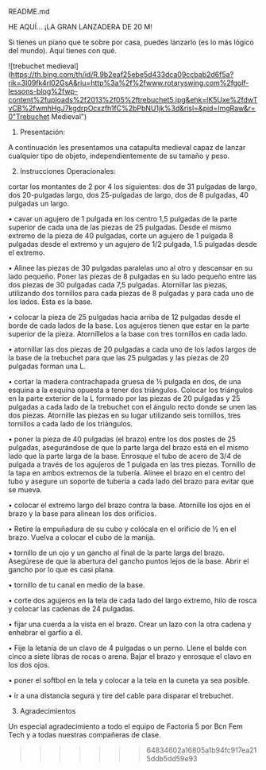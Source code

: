 README.md

HE AQUÍ... ¡LA GRAN LANZADERA DE 20 M!

Si tienes un piano que te sobre por casa, puedes lanzarlo (es lo más lógico del mundo). Aquí tienes con qué.

![trebuchet medieval](https://th.bing.com/th/id/R.9b2eaf25ebe5d433dca09ccbab2d6f5a?rik=3I09fk4rl02GsA&riu=http%3a%2f%2fwww.rotaryswing.com%2fgolf-lessons-blog%2fwp-content%2fuploads%2f2013%2f05%2ftrebuchet5.jpg&ehk=lK5Uxe%2fdwTvCB%2fwmhHgJ7kgdrpOcxzfh1fC%2bPbNU1jk%3d&risl=&pid=ImgRaw&r=0"Trebuchet Medieval")


1. Presentación:

A continuación les presentamos una catapulta medieval capaz de lanzar cualquier tipo de objeto, independientemente de su tamaño y peso.

2. Instrucciones Operacionales:

 cortar los montantes de 2 por 4 los siguientes: dos de 31 pulgadas de largo, dos 20-pulgadas largo, dos 25-pulgadas de largo, dos de 8 pulgadas, 40 pulgadas un largo.

•  cavar un agujero de 1 pulgada en los centro 1,5 pulgadas de la parte superior de cada una de las piezas de 25 pulgadas. Desde el mismo extremo de la pieza de 40 pulgadas, corte un agujero de 1 pulgada 8 pulgadas desde el extremo y un agujero de 1/2 pulgada, 1.5 pulgadas desde el extremo.

•  Alinee las piezas de 30 pulgadas paralelas uno al otro y descansar en su lado pequeño. Poner las piezas de 8 pulgadas en su lado pequeño entre las dos piezas de 30 pulgadas cada 7,5 pulgadas. Atornillar las piezas, utilizando dos tornillos para cada piezas de 8 pulgadas y para cada uno de los lados. Esta es la base.

•  colocar la pieza de 25 pulgadas hacia arriba de 12 pulgadas desde el borde de cada lados de la base. Los agujeros tienen que estar en la parte superior de la pieza. Atorníllelos a la base con tres tornillos en cada lado.

•  atornillar las dos piezas de 20 pulgadas a cada uno de los lados largos de la base de la trebuchet para que las 25 pulgadas y las piezas de 20 pulgadas forman una L.

•  cortar la madera contrachapada gruesa de ½ pulgada en dos, de una esquina a la esquina opuesta a tener dos triángulos. Colocar los triángulos en la parte exterior de la L formado por las piezas de 20 pulgadas y 25 pulgadas a cada lado de la trebuchet con el ángulo recto donde se unen las dos piezas. Atornille las piezas en su lugar utilizando seis tornillos, tres tornillos a cada lado de los triángulos.

•  poner la pieza de 40 pulgadas (el brazo) entre los dos postes de 25 pulgadas, asegurándose de que la parte larga del brazo está en el mismo lado que la parte larga de la base. Enrosque el tubo de acero de 3/4 de pulgada a través de los agujeros de 1 pulgada en las tres piezas. Tornillo de la tapa en ambos extremos de la tubería. Alinee el brazo en el centro del tubo y asegure un soporte de tubería a cada lado del brazo para evitar que se mueva.

•  colocar el extremo largo del brazo contra la base. Atornille los ojos en el brazo y la base para alinean los dos orificios.

•  Retire la empuñadura de su cubo y colócala en el orificio de ½ en el brazo. Vuelva a colocar el cubo de la manija.

•  tornillo de un ojo y un gancho al final de la parte larga del brazo. Asegúrese de que la abertura del gancho puntos lejos de la base. Abrir el gancho por lo que es casi plana.

•  tornillo de tu canal en medio de la base.

•  corte dos agujeros en la tela de cada lado del largo extremo, hilo de rosca y colocar las cadenas de 24 pulgadas.

•  fijar una cuerda a la vista en el brazo. Crear un lazo con la otra cadena y enhebrar el garfio a él.

•  Fije la letanía de un clavo de 4 pulgadas o un perno. Llene el balde con cinco a siete libras de rocas o arena. Bajar el brazo y enrosque el clavo en los dos ojos.

•  poner el softbol en la tela y colocar a la tela en la cuneta ya sea posible.

•  ir a una distancia segura y tire del cable para disparar el trebuchet.

3. Agradecimientos

Un especial agradecimiento a todo el equipo de Factoria 5 por Bcn Fem Tech y a todas nuestras compañeras de clase.

>>>>>>> 64834602a16805a1b94fc917ea215ddb5dd59e93
